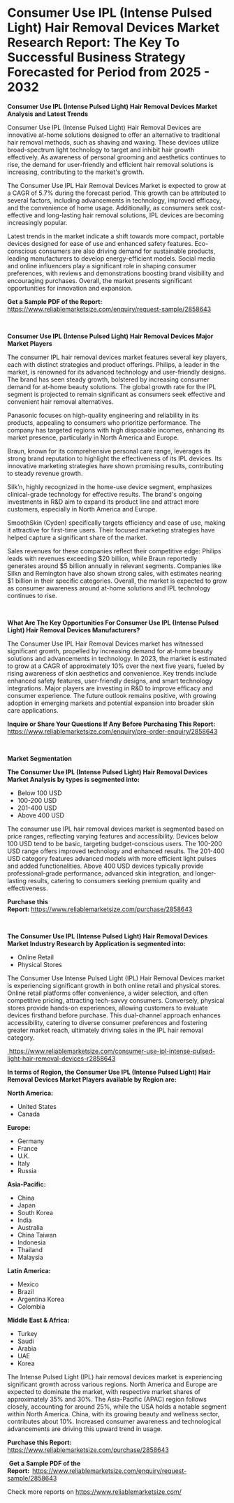<p><h1>Consumer Use IPL (Intense Pulsed Light) Hair Removal Devices Market Research Report: The Key To Successful Business Strategy Forecasted for Period from 2025 - 2032</h1></p><p><strong>Consumer Use IPL (Intense Pulsed Light) Hair Removal Devices Market Analysis and Latest Trends</strong></p>
<p><p>Consumer Use IPL (Intense Pulsed Light) Hair Removal Devices are innovative at-home solutions designed to offer an alternative to traditional hair removal methods, such as shaving and waxing. These devices utilize broad-spectrum light technology to target and inhibit hair growth effectively. As awareness of personal grooming and aesthetics continues to rise, the demand for user-friendly and efficient hair removal solutions is increasing, contributing to the market's growth.</p><p>The Consumer Use IPL Hair Removal Devices Market is expected to grow at a CAGR of 5.7% during the forecast period. This growth can be attributed to several factors, including advancements in technology, improved efficacy, and the convenience of home usage. Additionally, as consumers seek cost-effective and long-lasting hair removal solutions, IPL devices are becoming increasingly popular. </p><p>Latest trends in the market indicate a shift towards more compact, portable devices designed for ease of use and enhanced safety features. Eco-conscious consumers are also driving demand for sustainable products, leading manufacturers to develop energy-efficient models. Social media and online influencers play a significant role in shaping consumer preferences, with reviews and demonstrations boosting brand visibility and encouraging purchases. Overall, the market presents significant opportunities for innovation and expansion.</p></p>
<p><strong>Get a Sample PDF of the Report:&nbsp;</strong> <a href="https://www.reliablemarketsize.com/enquiry/request-sample/2858643?utm_campaign=3205&utm_medium=2&utm_source=Github&utm_content=ia&utm_term=12032025&utm_id=consumer-use-ipl-intense-pulsed-light-hair-removal-devices">https://www.reliablemarketsize.com/enquiry/request-sample/2858643</a></p>
<p>&nbsp;</p>
<p><strong>Consumer Use IPL (Intense Pulsed Light) Hair Removal Devices Major Market Players</strong></p>
<p><p>The consumer IPL hair removal devices market features several key players, each with distinct strategies and product offerings. Philips, a leader in the market, is renowned for its advanced technology and user-friendly designs. The brand has seen steady growth, bolstered by increasing consumer demand for at-home beauty solutions. The global growth rate for the IPL segment is projected to remain significant as consumers seek effective and convenient hair removal alternatives.</p><p>Panasonic focuses on high-quality engineering and reliability in its products, appealing to consumers who prioritize performance. The company has targeted regions with high disposable incomes, enhancing its market presence, particularly in North America and Europe.</p><p>Braun, known for its comprehensive personal care range, leverages its strong brand reputation to highlight the effectiveness of its IPL devices. Its innovative marketing strategies have shown promising results, contributing to steady revenue growth.</p><p>Silk’n, highly recognized in the home-use device segment, emphasizes clinical-grade technology for effective results. The brand's ongoing investments in R&D aim to expand its product line and attract more customers, especially in North America and Europe.</p><p>SmoothSkin (Cyden) specifically targets efficiency and ease of use, making it attractive for first-time users. Their focused marketing strategies have helped capture a significant share of the market.</p><p>Sales revenues for these companies reflect their competitive edge: Philips leads with revenues exceeding $20 billion, while Braun reportedly generates around $5 billion annually in relevant segments. Companies like Silkn and Remington have also shown strong sales, with estimates nearing $1 billion in their specific categories. Overall, the market is expected to grow as consumer awareness around at-home solutions and IPL technology continues to rise.</p></p>
<p>&nbsp;</p>
<p><strong>What Are The Key Opportunities For Consumer Use IPL (Intense Pulsed Light) Hair Removal Devices Manufacturers?</strong></p>
<p><p>The Consumer Use IPL Hair Removal Devices market has witnessed significant growth, propelled by increasing demand for at-home beauty solutions and advancements in technology. In 2023, the market is estimated to grow at a CAGR of approximately 10% over the next five years, fueled by rising awareness of skin aesthetics and convenience. Key trends include enhanced safety features, user-friendly designs, and smart technology integrations. Major players are investing in R&D to improve efficacy and consumer experience. The future outlook remains positive, with growing adoption in emerging markets and potential expansion into broader skin care applications.</p></p>
<p><strong>Inquire or Share Your Questions If Any Before Purchasing This Report:</strong> <a href="https://www.reliablemarketsize.com/enquiry/pre-order-enquiry/2858643?utm_campaign=3205&utm_medium=2&utm_source=Github&utm_content=ia&utm_term=12032025&utm_id=consumer-use-ipl-intense-pulsed-light-hair-removal-devices">https://www.reliablemarketsize.com/enquiry/pre-order-enquiry/2858643</a></p>
<p>&nbsp;</p>
<p><strong>Market Segmentation</strong></p>
<p><strong>The Consumer Use IPL (Intense Pulsed Light) Hair Removal Devices Market Analysis by types is segmented into:</strong></p>
<p><ul><li>Below 100 USD</li><li>100-200 USD</li><li>201-400 USD</li><li>Above 400 USD</li></ul></p>
<p><p>The consumer use IPL hair removal devices market is segmented based on price ranges, reflecting varying features and accessibility. Devices below 100 USD tend to be basic, targeting budget-conscious users. The 100-200 USD range offers improved technology and enhanced results. The 201-400 USD category features advanced models with more efficient light pulses and added functionalities. Above 400 USD devices typically provide professional-grade performance, advanced skin integration, and longer-lasting results, catering to consumers seeking premium quality and effectiveness.</p></p>
<p><strong>Purchase this Report:&nbsp;</strong><a href="https://www.reliablemarketsize.com/purchase/2858643?utm_campaign=3205&utm_medium=2&utm_source=Github&utm_content=ia&utm_term=12032025&utm_id=consumer-use-ipl-intense-pulsed-light-hair-removal-devices">https://www.reliablemarketsize.com/purchase/2858643</a></p>
<p>&nbsp;</p>
<p><strong>The Consumer Use IPL (Intense Pulsed Light) Hair Removal Devices Market Industry Research by Application is segmented into:</strong></p>
<p><ul><li>Online Retail</li><li>Physical Stores</li></ul></p>
<p><p>The Consumer Use Intense Pulsed Light (IPL) Hair Removal Devices market is experiencing significant growth in both online retail and physical stores. Online retail platforms offer convenience, a wider selection, and often competitive pricing, attracting tech-savvy consumers. Conversely, physical stores provide hands-on experiences, allowing customers to evaluate devices firsthand before purchase. This dual-channel approach enhances accessibility, catering to diverse consumer preferences and fostering greater market reach, ultimately driving sales in the IPL hair removal category.</p></p>
<p><a href="https://www.reliablemarketsize.com/consumer-use-ipl-intense-pulsed-light-hair-removal-devices-r2858643?utm_campaign=3205&utm_medium=2&utm_source=Github&utm_content=ia&utm_term=12032025&utm_id=consumer-use-ipl-intense-pulsed-light-hair-removal-devices">&nbsp;https://www.reliablemarketsize.com/consumer-use-ipl-intense-pulsed-light-hair-removal-devices-r2858643</a></p>
<p><strong>In terms of Region, the Consumer Use IPL (Intense Pulsed Light) Hair Removal Devices Market Players available by Region are:</strong></p>
<p>
    <p> <strong> North America: </strong>
        <ul>
            <li>United States</li>
            <li>Canada</li>
        </ul>
        </p> 
    <p> <strong> Europe: </strong>
        <ul>
            <li>Germany</li>
            <li>France</li>
            <li>U.K.</li>
            <li>Italy</li>
            <li>Russia</li>
        </ul>
        </p> 
    <p> <strong> Asia-Pacific: </strong>
        <ul>
            <li>China</li>
            <li>Japan</li>
            <li>South Korea</li>
            <li>India</li>
            <li>Australia</li>
            <li>China Taiwan</li>
            <li>Indonesia</li>
            <li>Thailand</li>
            <li>Malaysia</li>
        </ul>
        </p> 
    <p> <strong> Latin America: </strong>
        <ul>
            <li>Mexico</li>
            <li>Brazil</li>
            <li>Argentina Korea</li>
            <li>Colombia</li>
        </ul>
        </p> 
    <p> <strong> Middle East & Africa: </strong>
        <ul>
            <li>Turkey</li>
            <li>Saudi</li>
            <li>Arabia</li>
            <li>UAE</li>
            <li>Korea</li>
        </ul>
    </p>
    </p>
<p><p>The Intense Pulsed Light (IPL) hair removal devices market is experiencing significant growth across various regions. North America and Europe are expected to dominate the market, with respective market shares of approximately 35% and 30%. The Asia-Pacific (APAC) region follows closely, accounting for around 25%, while the USA holds a notable segment within North America. China, with its growing beauty and wellness sector, contributes about 10%. Increased consumer awareness and technological advancements are driving this upward trend in usage.</p></p>
<p><strong>Purchase this Report: </strong><a href="https://www.reliablemarketsize.com/purchase/2858643?utm_campaign=3205&utm_medium=2&utm_source=Github&utm_content=ia&utm_term=12032025&utm_id=consumer-use-ipl-intense-pulsed-light-hair-removal-devices">https://www.reliablemarketsize.com/purchase/2858643</a></p>
<p>&nbsp;<strong>Get a Sample PDF of the Report:&nbsp;&nbsp;</strong><a href="https://www.reliablemarketsize.com/enquiry/request-sample/2858643?utm_campaign=3205&utm_medium=2&utm_source=Github&utm_content=ia&utm_term=12032025&utm_id=consumer-use-ipl-intense-pulsed-light-hair-removal-devices">https://www.reliablemarketsize.com/enquiry/request-sample/2858643</a></p>
<p><strong></strong></p>
<p>Check more reports on <a href="https://www.reliablemarketsize.com/?utm_campaign=3205&utm_medium=2&utm_source=Github&utm_content=ia&utm_term=12032025&utm_id=consumer-use-ipl-intense-pulsed-light-hair-removal-devices">https://www.reliablemarketsize.com/</a></p>